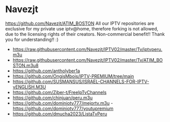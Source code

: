 # Navezjt
https://github.com/Navezjt/ATIM_BOSTON
All our IPTV repositories are exclusive for my private use iptv@home, therefore forking is not allowed, due to the licensing rights of their creators.
Non-commercial benefit!! Thank you for understanding!! :)

- https://raw.githubusercontent.com/Navezjt/IPTV02/master/Tv/iptvperu.m3u
- https://raw.githubusercontent.com/Navezjt/IPTV02/master/Tv/ATIM_BOSTON.m3u8
- https://github.com/antholyber1a
- https://github.com/OngisMbois/IPTV-PREMIUM/tree/main
- https://github.com/SUSMANSUS/ISRAEL-CHANNELS-FOR-IPTV-vENGLISH.M3U
- https://github.com/Ziber-t/FreeIpTvChannels
- https://github.com/chinjuan/peru.m3u
- https://github.com/dominiotv777/mejortv.m3u - https://github.com/dominiotv777/youtupremium
- https://github.com/dmucha2023/ListaTvPeru
